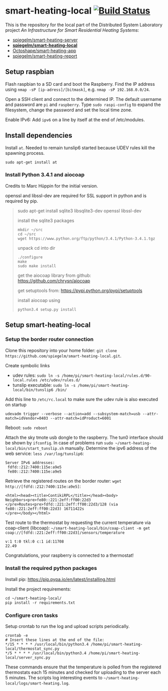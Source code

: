 # smart-heating-local [![Build Status](https://travis-ci.org/spiegelm/smart-heating-local.svg?branch=master)](https://travis-ci.org/spiegelm/smart-heating-local)

This is the repository for the local part of the Distributed System Laboratory project *An Infrastructure for Smart Residential Heating Systems*:

- [spiegelm/smart-heating-server](https://github.com/spiegelm/smart-heating-server)
- [**spiegelm/smart-heating-local**](https://github.com/spiegelm/smart-heating-local)
- [Octoshape/smart-heating-app](https://github.com/Octoshape/smart-heating-app)
- [spiegelm/smart-heating-report](https://github.com/spiegelm/smart-heating-report)

## Setup raspbian

Flash raspbian to a SD card and boot the Raspberry. Find the IP address using `nmap -sP [ip-adress]/[bitmask]`, e.g. `nmap -sP 192.168.0.0/24`.

Open a SSH client and connect to the determined IP. The default username and password are `pi` and `raspberry`.
Type `sudo raspi-config` to expand the filesystem, change the password and set the local time zone.

Enable IPv6: Add `ipv6` on a line by itself at the end of /etc/modules.

## Install dependencies

Install `at`. Needed to remain tunslip6 started because UDEV rules kill the spawning process.
```
sudo apt-get install at
```

### Install Python 3.4.1 and aiocoap

Credits to Marc Hüppin for the initial version.

openssl and libssl-dev are required for SSL support in python and is required by pip.

> sudo apt-get install sqlite3 libsqlite3-dev openssl libssl-dev
> 
> install the sqlite3 packages
> 
> ```
> mkdir ~/src
> cd ~/src
> wget https://www.python.org/ftp/python/3.4.1/Python-3.4.1.tgz
> ```
> 
> unpack
> cd into dir
> 
> ```
> ./configure
> make
> sudo make install
> ```
> 
> get the aiocoap library from github: https://github.com/chrysn/aiocoap
> 
> get setuptools from: https://pypi.python.org/pypi/setuptools
> 
> install aiocoap using
> ```
> python3.4 setup.py install
> ```

## Setup smart-heating-local

### Setup the border router connection

Clone this repository into your home folder: `git clone https://github.com/spiegelm/smart-heating-local.git`.

Create symbolic links

* udev rules: `sudo ln -s /home/pi/smart-heating-local/rules.d/90-local.rules /etc/udev/rules.d/`
* tunslip executable: `sudo ln -s /home/pi/smart-heating-local/bin/tunslip6 /bin/`

Add this line to `/etc/rc.local` to make sure the udev rule is also executed on startup
```
udevadm trigger --verbose --action=add --subsystem-match=usb --attr-match=idVendor=0403 --attr-match=idProduct=6001
```

Reboot: `sudo reboot`

Attach the sky tmote usb dongle to the raspberry. The tun0 interface should be shown by `ifconfig`.
In case of problems run `sudo ~/smart-heating-local/bin/start_tunslip.sh` manually.
Determine the ipv6 address of the web service: `less /var/log/tunslip6`:

```
Server IPv6 addresses:
 fdfd::212:7400:115e:a9e5
 fe80::212:7400:115e:a9e5
```

Retrieve the registered routes on the border router: `wget http://[fdfd::212:7400:115e:a9e5]`:
```
<html><head><title>ContikiRPL</title></head><body>
Neighbors<pre>fe80::221:2eff:ff00:22d3
</pre>Routes<pre>fdfd::221:2eff:ff00:22d3/128 (via fe80::221:2eff:ff00:22d3) 16711422s
</pre></body></html>
```

Test route to the thermostat by requesting the current temperature via coap-client (libcoap):
`~/smart-heating-local/bin/coap-client -m get coap://[fdfd::221:2eff:ff00:22d3]/sensors/temperature`
```
v:1 t:0 tkl:0 c:1 id:11708
22.49
```

Congratulations, your raspberry is connected to a thermostat!

### Install the required python packages

Install pip: https://pip.pypa.io/en/latest/installing.html

Install the project requirements:

```
cd ~/smart-heating-local/
pip install -r requirements.txt
```

### Configure cron tasks

Setup crontab to run the log and upload scripts periodically.

```
crontab -e
# Insert these lines at the end of the file:
*/15 * * * * /usr/local/bin/python3.4 /home/pi/smart-heating-local/thermostat_sync.py
*/5 * * * * /usr/local/bin/python3.4 /home/pi/smart-heating-local/server_sync.py
```

These commands ensure that the temperature is polled from the registered thermostats each 15 minutes and checked for uploading to the server each 5 minutes.
The scripts log interesting events to `~/smart-heating-local/logs/smart-heating.log`.
